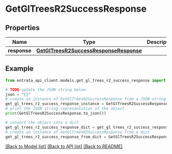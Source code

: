 # GetGlTreesR2SuccessResponse


## Properties

Name | Type | Description | Notes
------------ | ------------- | ------------- | -------------
**response** | [**GetGlTreesR2SuccessResponseResponse**](GetGlTreesR2SuccessResponseResponse.md) |  | [optional] 

## Example

```python
from entrata_api_client.models.get_gl_trees_r2_success_response import GetGlTreesR2SuccessResponse

# TODO update the JSON string below
json = "{}"
# create an instance of GetGlTreesR2SuccessResponse from a JSON string
get_gl_trees_r2_success_response_instance = GetGlTreesR2SuccessResponse.from_json(json)
# print the JSON string representation of the object
print(GetGlTreesR2SuccessResponse.to_json())

# convert the object into a dict
get_gl_trees_r2_success_response_dict = get_gl_trees_r2_success_response_instance.to_dict()
# create an instance of GetGlTreesR2SuccessResponse from a dict
get_gl_trees_r2_success_response_from_dict = GetGlTreesR2SuccessResponse.from_dict(get_gl_trees_r2_success_response_dict)
```
[[Back to Model list]](../README.md#documentation-for-models) [[Back to API list]](../README.md#documentation-for-api-endpoints) [[Back to README]](../README.md)


